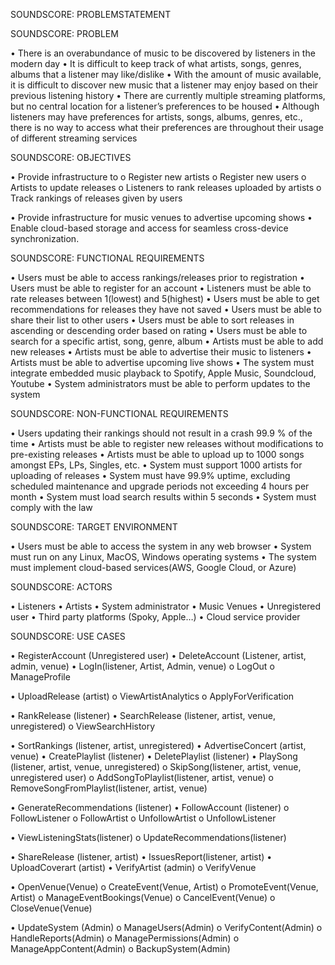 SOUNDSCORE: PROBLEMSTATEMENT

SOUNDSCORE: PROBLEM

  •	There is an overabundance of music to be discovered by listeners in the modern day
  •	It is difficult to keep track of what artists, songs, genres, albums that a listener may like/dislike
  •	With the amount of music available, it is difficult to discover new music that a listener may enjoy based on their previous listening history
  •	There are currently multiple streaming platforms, but no central location for a listener’s preferences to be housed
  •	Although listeners may have preferences for artists, songs, albums, genres, etc., there is no way to access what their preferences are throughout their usage of different streaming services

SOUNDSCORE: OBJECTIVES

  •	Provide infrastructure to
    o	Register new artists
    o	Register new users
    o	Artists to update releases
    o	Listeners to rank releases uploaded by artists
    o	Track rankings of releases given by users
    
  •	Provide infrastructure for music venues to advertise upcoming shows
  •	Enable cloud-based storage and access for seamless cross-device synchronization.

SOUNDSCORE: FUNCTIONAL REQUIREMENTS

  •	Users must be able to access rankings/releases prior to registration
  •	Users must be able to register for an account
  •	Listeners must be able to rate releases between 1(lowest) and 5(highest)
  •	Users must be able to get recommendations for releases they have not saved
  •	Users must be able to share their list to other users
  •	Users must be able to sort releases in ascending or descending order based on rating
  •	Users must be able to search for a specific artist, song, genre, album
  •	Artists must be able to add new releases
  •	Artists must be able to advertise their music to listeners
  •	Artists must be able to advertise upcoming live shows
  •	The system must integrate embedded music playback to Spotify, Apple Music, Soundcloud, Youtube 
  •	System administrators must be able to perform updates to the system

SOUNDSCORE: NON-FUNCTIONAL REQUIREMENTS

  •	Users updating their rankings should not result in a crash 99.9 % of the time
  •	Artists must be able to register new releases without modifications to pre-existing releases
  •	Artists must be able to upload up to 1000 songs amongst EPs, LPs, Singles, etc.
  •	System must support 1000 artists for uploading of releases
  •	System must have 99.9% uptime, excluding scheduled maintenance and upgrade periods not exceeding 4 hours per month
  •	System must load search results within 5 seconds
  •	System must comply with the law

SOUNDSCORE: TARGET ENVIRONMENT

  •	Users must be able to access the system in any web browser
  •	System must run on any Linux, MacOS, Windows operating systems
  •	The system must implement cloud-based services(AWS, Google Cloud, or Azure)

SOUNDSCORE: ACTORS

  •	Listeners
  •	Artists
  •	System administrator
  •	Music Venues
  •	Unregistered user
  •	Third party platforms (Spoky, Apple…)
  •	Cloud service provider

SOUNDSCORE: USE CASES

  •	RegisterAccount (Unregistered user)
  •	DeleteAccount (Listener, artist, admin, venue)
  •	LogIn(listener, Artist, Admin, venue)
    o	LogOut
    o	ManageProfile
    
  •	UploadRelease (artist)
    o	ViewArtistAnalytics
    o	ApplyForVerification
    
  •	RankRelease (listener)
  •	SearchRelease (listener, artist, venue, unregistered)
    o	ViewSearchHistory
    
  •	SortRankings (listener, artist, unregistered)
  •	AdvertiseConcert (artist, venue)
  •	CreatePlaylist (listener)
  •	DeletePlaylist (listener)
  •	PlaySong (listener, artist, venue, unregistered)
    o	SkipSong(listener, artist, venue, unregistered user)
    o	AddSongToPlaylist(listener, artist, venue)
    o	RemoveSongFromPlaylist(listener, artist, venue)
    
  •	GenerateRecommendations (listener)
  •	FollowAccount (listener)
    o	FollowListener
    o	FollowArtist
    o	UnfollowArtist
    o	UnfollowListener
    
  •	ViewListeningStats(listener)
    o	UpdateRecommendations(listener)
    
  •	ShareRelease (listener, artist)
  •	IssuesReport(listener, artist)
  •	UploadCoverart (artist)
  •	VerifyArtist (admin)
    o	VerifyVenue
    
  •	OpenVenue(Venue)
    o	CreateEvent(Venue, Artist)
    o	PromoteEvent(Venue, Artist)
    o	ManageEventBookings(Venue)
    o	CancelEvent(Venue)
    o	CloseVenue(Venue)
    
  •	UpdateSystem (Admin)
    o	ManageUsers(Admin)
    o	VerifyContent(Admin)
    o	HandleReports(Admin)
    o	ManagePermissions(Admin)
    o	ManageAppContent(Admin)
    o	BackupSystem(Admin)
